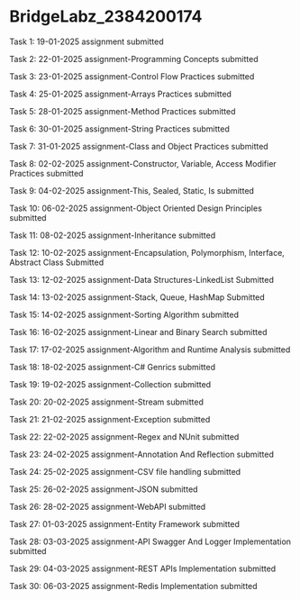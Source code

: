 # BridgeLabz_2384200174

Task 1: 19-01-2025 assignment submitted

Task 2: 22-01-2025 assignment-Programming Concepts submitted

Task 3: 23-01-2025 assignment-Control Flow Practices submitted

Task 4: 25-01-2025 assignment-Arrays Practices submitted

Task 5: 28-01-2025 assignment-Method Practices submitted

Task 6: 30-01-2025 assignment-String Practices submitted

Task 7: 31-01-2025 assignment-Class and Object Practices submitted

Task 8: 02-02-2025 assignment-Constructor, Variable, Access Modifier Practices submitted

Task 9: 04-02-2025 assignment-This, Sealed, Static, Is submitted

Task 10: 06-02-2025 assignment-Object Oriented Design Principles submitted

Task 11: 08-02-2025 assignment-Inheritance submitted

Task 12: 10-02-2025 assignment-Encapsulation, Polymorphism, Interface, Abstract Class Submitted

Task 13: 12-02-2025 assignment-Data Structures-LinkedList Submitted

Task 14: 13-02-2025 assignment-Stack, Queue, HashMap Submitted

Task 15: 14-02-2025 assignment-Sorting Algorithm submitted

Task 16: 16-02-2025 assignment-Linear and Binary Search submitted

Task 17: 17-02-2025 assignment-Algorithm and Runtime Analysis submitted

Task 18: 18-02-2025 assignment-C# Genrics submitted

Task 19: 19-02-2025 assignment-Collection submitted

Task 20: 20-02-2025 assignment-Stream submitted

Task 21: 21-02-2025 assignment-Exception submitted

Task 22: 22-02-2025 assignment-Regex and NUnit submitted

Task 23: 24-02-2025 assignment-Annotation And Reflection submitted

Task 24: 25-02-2025 assignment-CSV file handling submitted

Task 25: 26-02-2025 assignment-JSON submitted

Task 26: 28-02-2025 assignment-WebAPI submitted

Task 27: 01-03-2025 assignment-Entity Framework submitted

Task 28: 03-03-2025 assignment-API Swagger And Logger Implementation submitted

Task 29: 04-03-2025 assignment-REST APIs Implementation submitted

Task 30: 06-03-2025 assignment-Redis Implementation submitted
